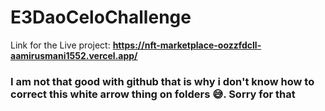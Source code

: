 # E3DaoCeloChallenge
Link for the Live project: <b>https://nft-marketplace-oozzfdcll-aamirusmani1552.vercel.app/</b>

<h3>I am not that good with github that is why i don't know how to correct this white arrow thing on folders 😅. Sorry for that</h3>
